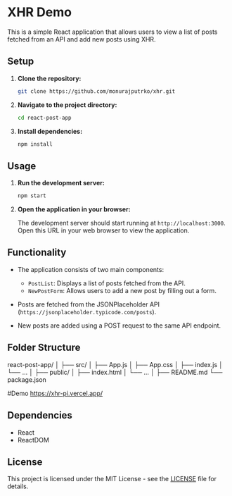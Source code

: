 # XHR Demo

This is a simple React application that allows users to view a list of posts fetched from an API and add new posts using XHR.

## Setup

1. **Clone the repository:**

    ```bash
    git clone https://github.com/monurajputrko/xhr.git
    ```

2. **Navigate to the project directory:**

    ```bash
    cd react-post-app
    ```

3. **Install dependencies:**

    ```bash
    npm install
    ```

## Usage

1. **Run the development server:**

    ```bash
    npm start
    ```

2. **Open the application in your browser:**

    The development server should start running at `http://localhost:3000`. Open this URL in your web browser to view the application.

## Functionality

- The application consists of two main components:
    - `PostList`: Displays a list of posts fetched from the API.
    - `NewPostForm`: Allows users to add a new post by filling out a form.

- Posts are fetched from the JSONPlaceholder API (`https://jsonplaceholder.typicode.com/posts`).

- New posts are added using a POST request to the same API endpoint.

## Folder Structure

react-post-app/
│
├── src/
│ ├── App.js
│ ├── App.css
│ ├── index.js
│ └── ...
│
├── public/
│ ├── index.html
│ └── ...
│
├── README.md
└── package.json

#Demo
https://xhr-pi.vercel.app/

## Dependencies

- React
- ReactDOM

## License

This project is licensed under the MIT License - see the [LICENSE](LICENSE) file for details.
